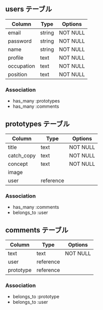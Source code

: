 ## users テーブル

| Column     | Type    | Options   |
| ---------- | ------- | --------- |
| email      | string  | NOT NULL  |
| password   | string  | NOT NULL  |
| name       | string  | NOT NULL  |
| profile    | text    | NOT NULL  | 
| occupation | text    | NOT NULL  | 
| position   | text    | NOT NULL  |

### Association
- has_many :prototypes
- has_many :comments

## prototypes テーブル

| Column     | Type      | Options   |
| ---------- | --------- | --------- |
| title      | text      | NOT NULL  |
| catch_copy | text      | NOT NULL  |
| concept    | text      | NOT NULL  |
| image      |           |           | 
| user       | reference |           | 

### Association
- has_many :comments
- belongs_to :user

## comments テーブル

| Column     | Type      | Options   |
| ---------- | --------- | --------- |
| text       | text      | NOT NULL  |
| user       | reference |           |
| prototype  | reference |           |

### Association
- belongs_to :prototype
- belongs_to :user